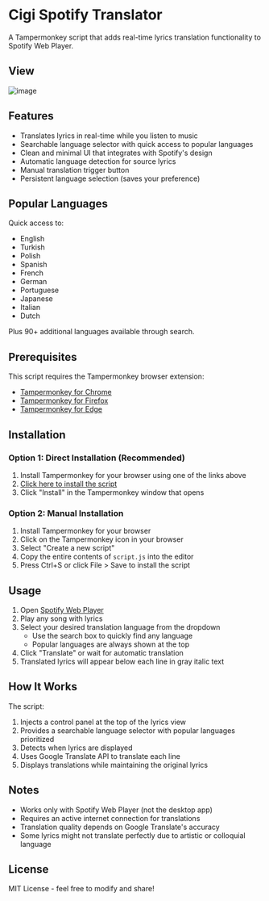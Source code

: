 # Cigi Spotify Translator

A Tampermonkey script that adds real-time lyrics translation functionality to Spotify Web Player.

## View

![image](https://github.com/user-attachments/assets/0ab755a4-26a3-49a3-9080-bf38b85ad5f1)

## Features

- Translates lyrics in real-time while you listen to music
- Searchable language selector with quick access to popular languages
- Clean and minimal UI that integrates with Spotify's design
- Automatic language detection for source lyrics
- Manual translation trigger button
- Persistent language selection (saves your preference)

## Popular Languages
Quick access to:
- English
- Turkish
- Polish
- Spanish
- French
- German
- Portuguese
- Japanese
- Italian
- Dutch

Plus 90+ additional languages available through search.

## Prerequisites

This script requires the Tampermonkey browser extension:
- [Tampermonkey for Chrome](https://chrome.google.com/webstore/detail/tampermonkey/dhdgffkkebhmkfjojejmpbldmpobfkfo)
- [Tampermonkey for Firefox](https://addons.mozilla.org/en-US/firefox/addon/tampermonkey/)
- [Tampermonkey for Edge](https://microsoftedge.microsoft.com/addons/detail/tampermonkey/iikmkjmpaadaobahmlepeloendndfphd)

## Installation

### Option 1: Direct Installation (Recommended)
1. Install Tampermonkey for your browser using one of the links above
2. [Click here to install the script](https://update.greasyfork.org/scripts/523415/Cigi%20Spotify%20Translator.user.js)
3. Click "Install" in the Tampermonkey window that opens

### Option 2: Manual Installation
1. Install Tampermonkey for your browser
2. Click on the Tampermonkey icon in your browser
3. Select "Create a new script"
4. Copy the entire contents of `script.js` into the editor
5. Press Ctrl+S or click File > Save to install the script

## Usage

1. Open [Spotify Web Player](https://open.spotify.com)
2. Play any song with lyrics
3. Select your desired translation language from the dropdown
   - Use the search box to quickly find any language
   - Popular languages are always shown at the top
4. Click "Translate" or wait for automatic translation
5. Translated lyrics will appear below each line in gray italic text

## How It Works

The script:
1. Injects a control panel at the top of the lyrics view
2. Provides a searchable language selector with popular languages prioritized
3. Detects when lyrics are displayed
4. Uses Google Translate API to translate each line
5. Displays translations while maintaining the original lyrics

## Notes

- Works only with Spotify Web Player (not the desktop app)
- Requires an active internet connection for translations
- Translation quality depends on Google Translate's accuracy
- Some lyrics might not translate perfectly due to artistic or colloquial language

## License

MIT License - feel free to modify and share!
